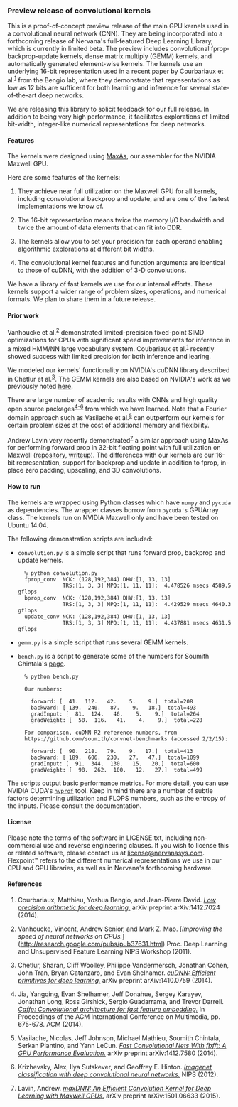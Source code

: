 ### Preview release of convolutional kernels

This is a proof-of-concept preview release of the main GPU kernels
used in a convolutional neural network (CNN). They are being
incorporated into a forthcoming release of Nervana's full-featured
Deep Learning Library, which is currently in limited beta. The preview
includes convolutional fprop-backprop-update kernels, dense matrix
multiply (GEMM) kernels, and automatically generated element-wise
kernels. The kernels use an underlying 16-bit representation used in a
recent paper by Courbariaux et al.<sup>[1](#refs)</sup> from the Bengio lab,
where they demonstrate that representations as low as 12 bits are
sufficent for both learning and inference for several state-of-the-art
deep networks.

We are releasing this library to solicit feedback for our full
release. In addition to being very high performance, it facilitates
explorations of limited bit-width, integer-like numerical
representations for deep networks.

#### Features

The kernels were designed using
[MaxAs](https://github.com/NervanaSystems/maxas), our assembler for
the NVIDIA Maxwell GPU.

Here are some features of the kernels:

1. They achieve near full utilization on the Maxwell GPU for all
kernels, including convolutional backprop and update, and are one of
the fastest implementations we know of.

2. The 16-bit representation means twice the memory I/O bandwidth and
twice the amount of data elements that can fit into DDR.

3. The kernels allow you to set your precision for each operand
enabling algorithmic explorations at different bit widths.

4. The convolutional kernel features and function arguments are
identical to those of cuDNN, with the addition of 3-D convolutions.

We have a library of fast kernels we use for our internal
efforts. These kernels support a wider range of problem sizes,
operations, and numerical formats. We plan to share them in a future
release.

#### Prior work

Vanhoucke et al.<sup>[2](#refs)</sup> demonstrated limited-precision
fixed-point SIMD optimizations for CPUs with significant speed
improvements for inference in a mixed HMM/NN large vocabulary
system. Coubariaux et al.<sup>[1](#refs)</sup> recently showed success
with limited precision for both inference and learing.

We modeled our kernels' functionality on NVIDIA's cuDNN library
described in Chetlur et al.<sup>[3](#refs)</sup>. The GEMM kernels are
also based on NVIDIA's work as we previously noted
[here](https://github.com/NervanaSystems/maxas/wiki/SGEMM).

There are large number of academic results with CNNs and high quality
open source packages<sup>[4-6](#refs)</sup> from which we have
learned.  Note that a Fourier domain approach such as Vasilache et
al.<sup>[5](#refs)</sup> can outperform our kernels for certain
problem sizes at the cost of additional memory and flexibility.

Andrew Lavin very recently demonstrated<sup>[7](#refs)</sup> a similar
approach using [MaxAs](https://github.com/NervanaSystems/maxas) for
performing forward prop in 32-bit floating point with full utilization
on Maxwell ([repository](https://github.com/eBay/maxDNN),
[writeup](http://arxiv.org/abs/1501.06633)). The differences with our
kernels are our 16-bit representation, support for backprop and update
in addition to fprop, in-place zero padding, upscaling, and 3D
convolutions.

#### How to run

The kernels are wrapped using Python classes which have `numpy` and
`pycuda` as dependencies. The wrapper classes borrow from `pycuda's`
GPUArray class. The kernels run on NVIDIA Maxwell only and have been
tested on Ubuntu 14.04.

The following demonstration scripts are included:

- `convolution.py` is a simple script that runs forward prop, backprop
and update kernels.

        % python convolution.py
        fprop_conv  NCK: (128,192,384) DHW:[1, 13, 13]
                    TRS:[1, 3, 3] MPQ:[1, 11, 11]:  4.478526 msecs 4589.5 gflops
        bprop_conv  NCK: (128,192,384) DHW:[1, 13, 13]
                    TRS:[1, 3, 3] MPQ:[1, 11, 11]:  4.429529 msecs 4640.3 gflops
        update_conv NCK: (128,192,384) DHW:[1, 13, 13]
                    TRS:[1, 3, 3] MPQ:[1, 11, 11]:  4.437881 msecs 4631.5 gflops

- `gemm.py` is a simple script that runs several GEMM kernels.

- `bench.py` is a script to generate some of the numbers for Soumith Chintala's
[page](https://github.com/soumith/convnet-benchmarks).

        % python bench.py

        Our numbers:

          forward: [  41.  112.   42.    5.    9.]  total=208
          backward: [ 139.  240.   87.    9.   18.]  total=493
          gradInput: [  81.  124.   46.    5.    9.]  total=264
          gradWeight: [  58.  116.   41.    4.    9.]  total=228

        For comparison, cuDNN R2 reference numbers, from
        https://github.com/soumith/convnet-benchmarks (accessed 2/2/15):

          forward: [  90.  218.   79.    9.   17.]  total=413
          backward: [ 189.  606.  230.   27.   47.]  total=1099
          gradInput: [  91.  344.  130.   15.   20.]  total=600
          gradWeight: [  98.  262.  100.   12.   27.]  total=499

The scripts output basic performance metrics. For more detail, you can
use NVIDIA CUDA's
[`nvprof`](http://docs.nvidia.com/cuda/profiler-users-guide/)
tool. Keep in mind there are a number of subtle factors determining
utilization and FLOPS numbers, such as the entropy of the
inputs. Please consult the documentation.

#### License

Please note the terms of the software in LICENSE.txt, including
non-commercial use and reverse engineering clauses. If you wish to
license this or related software, please contact us at
license@nervanasys.com.  Flexpoint&trade; refers to the different
numerical representations we use in our CPU and GPU libraries, as well
as in Nervana's forthcoming hardware.

#### References <a name="refs"></a>

1. Courbariaux, Matthieu, Yoshua Bengio, and Jean-Pierre
David. [*Low precision arithmetic for deep learning.*](http://arxiv.org/abs/1412.7024)
arXiv preprint arXiv:1412.7024 (2014).

2. Vanhoucke, Vincent, Andrew Senior, and Mark
Z. Mao. [*Improving the speed of neural networks on CPUs.*]
(http://research.google.com/pubs/pub37631.html) Proc. Deep Learning
and Unsupervised Feature Learning NIPS Workshop (2011).

3. Chetlur, Sharan, Cliff Woolley, Philippe Vandermersch, Jonathan
Cohen, John Tran, Bryan Catanzaro, and Evan Shelhamer.
[*cuDNN: Efficient primitives for deep learning.*](http://arxiv.org/abs/1410.0759)
arXiv preprint arXiv:1410.0759 (2014).

4. Jia, Yangqing, Evan Shelhamer, Jeff Donahue, Sergey Karayev,
Jonathan Long, Ross Girshick, Sergio Guadarrama, and Trevor
Darrell. [*Caffe: Convolutional architecture for fast feature embedding.*](http://caffe.berkeleyvision.org/)
In Proceedings of the ACM International Conference on Multimedia,
pp. 675-678. ACM (2014).

5. Vasilache, Nicolas, Jeff Johnson, Michael Mathieu, Soumith
Chintala, Serkan Piantino, and Yann LeCun.
[*Fast Convolutional Nets With fbfft: A GPU Performance Evaluation.*](http://arxiv.org/abs/1412.7580)
arXiv preprint arXiv:1412.7580 (2014).

6. Krizhevsky, Alex, Ilya Sutskever, and Geoffrey E. Hinton.
[*Imagenet classification with deep convolutional neural networks.*](https://code.google.com/p/cuda-convnet2/)
NIPS (2012).

7. Lavin, Andrew.
[*maxDNN: An Efficient Convolution Kernel for Deep Learning with Maxwell GPUs.*](http://arxiv.org/abs/1501.06633)
arXiv preprint arXiv:1501.06633 (2015).

